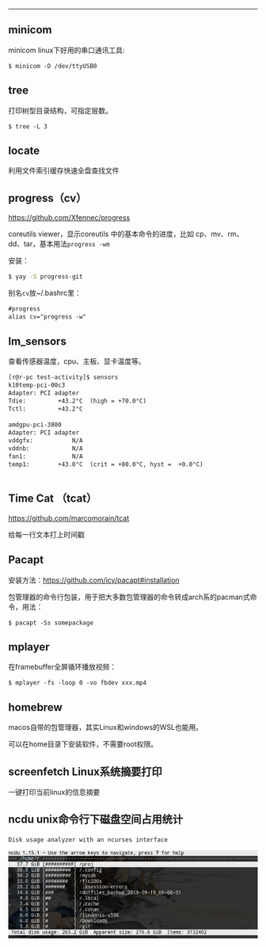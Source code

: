 



---

## minicom

minicom linux下好用的串口通讯工具:

```
$ minicom -D /dev/ttyUSB0
```

## tree 

打印树型目录结构，可指定层数。

```
$ tree -L 3
```

## locate

 利用文件索引缓存快速全盘查找文件

## progress（cv）

<https://github.com/Xfennec/progress>

 coreutils viewer，显示coreutils 中的基本命令的进度，比如 cp、mv、rm、dd、tar，基本用法`progress -wm`

安装：

```bash
$ yay -S progress-git
```

别名`cv`放~/.bashrc里：
```
#progress
alias cv="progress -w"
```



## lm_sensors

查看传感器温度，cpu、主板、显卡温度等。

```
[r@r-pc test-activity]$ sensors 
k10temp-pci-00c3
Adapter: PCI adapter
Tdie:         +43.2°C  (high = +70.0°C)
Tctl:         +43.2°C  

amdgpu-pci-3800
Adapter: PCI adapter
vddgfx:           N/A  
vddnb:            N/A  
fan1:             N/A
temp1:        +43.0°C  (crit = +80.0°C, hyst =  +0.0°C)


```



## Time Cat （tcat）

https://github.com/marcomorain/tcat

给每一行文本打上时间戳



## Pacapt

安装方法：https://github.com/icy/pacapt#installation

包管理器的命令行包装，用于把大多数包管理器的命令转成arch系的pacman式命令，用法：

```
$ pacapt -Ss somepackage
```


## mplayer

在framebuffer全屏循环播放视频：

```
$ mplayer -fs -loop 0 -vo fbdev xxx.mp4
```


## homebrew

macos自带的包管理器，其实Linux和windows的WSL也能用。

可以在home目录下安装软件，不需要root权限。

## screenfetch Linux系统摘要打印

一键打印当前linux的信息摘要

## ncdu unix命令行下磁盘空间占用统计

`Disk usage analyzer with an ncurses interface`

![20201222153024](_assets/linux常用工具/20201222153024.png)

